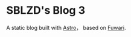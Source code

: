 # SBLZD's Blog 3

A static blog built with [Astro](https://astro.build)， based on [Fuwari](https://github.com/saicaca/fuwari).
